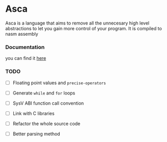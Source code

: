 # Asca
Asca is a language that aims to remove all the unnecesary high level abstractions
to let you gain more control of your program.
It is compiled to nasm assembly

### Documentation
you can find it [here](docs/docs.md)

### TODO
- [ ] Floating point values and `precise-operators`
- [ ] Generate `while` and `for` loops
- [ ] SysV ABI function call convention
- [ ] Link with C libraries
- [ ] Refactor the whole source code                
- [ ] Better parsing method



  
